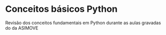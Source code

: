 # Conceitos básicos Python
 Revisão dos conceitos fundamentais em Python durante as aulas gravadas do da ASIMOVE
